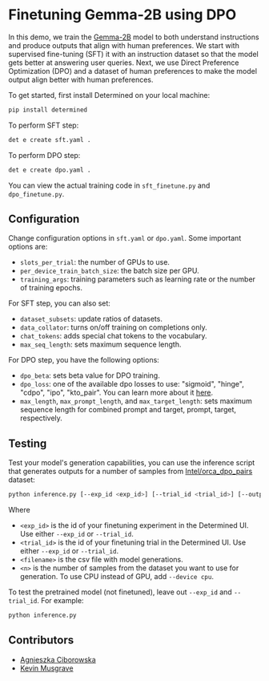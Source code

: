 # Finetuning Gemma-2B using DPO

In this demo, we train the [Gemma-2B](https://huggingface.co/google/gemma-2b) model to both understand 
instructions and produce outputs that align with human preferences. 
We start with supervised fine-tuning (SFT) it with an instruction dataset so that the model gets better at answering user queries. 
Next, we use Direct Preference Optimization (DPO) and a dataset of human preferences
to make the model output align better with human preferences.

To get started, first install Determined on your local machine:
```bash
pip install determined
```

To perform SFT step:
```bash
det e create sft.yaml . 
```
To perform DPO step:

```bash
det e create dpo.yaml . 
```

You can view the actual training code in `sft_finetune.py` and `dpo_finetune.py`.

## Configuration

Change configuration options in `sft.yaml` or `dpo.yaml`. Some important options are:
- `slots_per_trial`: the number of GPUs to use.
- `per_device_train_batch_size`: the batch size per GPU.
- `training_args`: training parameters such as learning rate or the number of training epochs.

For SFT step, you can also set:
- `dataset_subsets`: update ratios of datasets.
- `data_collator`: turns on/off training on completions only.
- `chat_tokens`: adds special chat tokens to the vocabulary.
- `max_seq_length`: sets maximum sequence length.

For DPO step, you have the following options:
- `dpo_beta`: sets beta value for DPO training.
- `dpo_loss`: one of the available dpo losses to use: "sigmoid", "hinge", "cdpo", "ipo", "kto_pair". 
You can learn more about it [here](https://huggingface.co/docs/trl/main/en/dpo_trainer#loss-functions).
- `max_length`, `max_prompt_length`, and `max_target_length`: sets maximum sequence length for 
combined prompt and target, prompt, target, respectively.

## Testing

Test your model's generation capabilities, you can use the inference script that generates outputs for
a number of samples from [Intel/orca_dpo_pairs](https://huggingface.co/datasets/Intel/orca_dpo_pairs) dataset:
```bash
python inference.py [--exp_id <exp_id>] [--trial_id <trial_id>] [--output_file <filename>] [--number_of_samples n]
```

Where 
- `<exp_id>` is the id of your finetuning experiment in the Determined UI. Use either `--exp_id` or `--trial_id`.
- `<trial_id>` is the id of your finetuning trial in the Determined UI. Use either `--exp_id` or `--trial_id`.
- `<filename>` is the csv file with model generations.
- `<n>` is the number of samples from the dataset you want to use for generation. 
To use CPU instead of GPU, add `--device cpu`.

To test the pretrained model (not finetuned), leave out `--exp_id` and `--trial_id`. For example:

```bash
python inference.py
```


## Contributors

- [Agnieszka Ciborowska](https://github.com/aciborowska)
- [Kevin Musgrave](https://github.com/KevinMusgrave)

